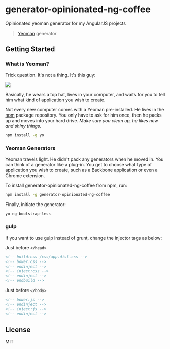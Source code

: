 # generator-opinionated-ng-coffee

Opinionated yeoman generator for my AngularJS projects

> [Yeoman](http://yeoman.io) generator


## Getting Started

### What is Yeoman?

Trick question. It's not a thing. It's this guy:

![](http://i.imgur.com/JHaAlBJ.png)

Basically, he wears a top hat, lives in your computer, and waits for you to tell him what kind of application you wish to create.

Not every new computer comes with a Yeoman pre-installed. He lives in the [npm](https://npmjs.org) package repository. You only have to ask for him once, then he packs up and moves into your hard drive. *Make sure you clean up, he likes new and shiny things.*

```bash
npm install -g yo
```

### Yeoman Generators

Yeoman travels light. He didn't pack any generators when he moved in. You can think of a generator like a plug-in. You get to choose what type of application you wish to create, such as a Backbone application or even a Chrome extension.

To install generator-opinionated-ng-coffee  from npm, run:

```bash
npm install -g generator-opinionated-ng-coffee
```

Finally, initiate the generator:

```bash
yo ng-bootstrap-less
```

### gulp
If you want to use gulp instead of grunt, change the injector tags as below:

Just before `</head>`
```html
<!-- build:css /css/app.dist.css -->
<!-- bower:css -->
<!-- endinject -->
<!-- inject:css -->
<!-- endinject -->
<!-- endbuild -->
```

Just before `</body>`
```html
<!-- bower:js -->
<!-- endinject -->
<!-- inject:js -->
<!-- endinject -->
```

## License

MIT
